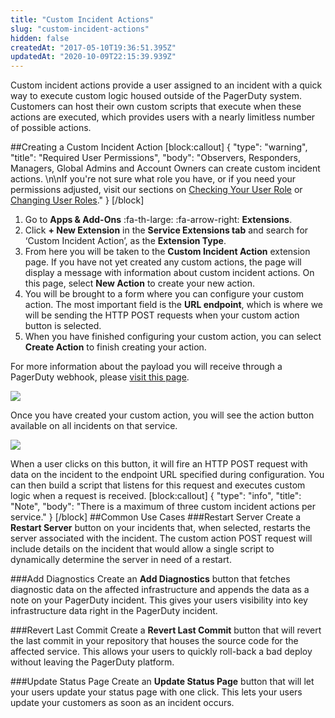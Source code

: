 ```yaml
---
title: "Custom Incident Actions"
slug: "custom-incident-actions"
hidden: false
createdAt: "2017-05-10T19:36:51.395Z"
updatedAt: "2020-10-09T22:15:39.939Z"
---
```

Custom incident actions provide a user assigned to an incident with a quick way to execute custom logic housed outside of the PagerDuty system. Customers can host their own custom scripts that execute when these actions are executed, which provides users with a nearly limitless number of possible actions.

##Creating a Custom Incident Action
[block:callout]
{
  "type": "warning",
  "title": "Required User Permissions",
  "body": "Observers, Responders, Managers, Global Admins and Account Owners can create custom incident actions. \n\nIf you're not sure what role you have, or if you need your permissions adjusted, visit our sections on [Checking Your User Role](https://support.pagerduty.com/v1/docs/user-roles#section-checking-your-user-role) or [Changing User Roles](https://support.pagerduty.com/docs/user-roles#section-changing-user-roles)."
}
[/block]
1. Go to **Apps & Add-Ons** :fa-th-large: :fa-arrow-right: **Extensions**.
2. Click **+ New Extension** in the **Service Extensions tab** and search for ‘Custom Incident Action’, as the **Extension Type**. 
3. From here you will be taken to the **Custom Incident Action** extension page. If you have not yet created any custom actions, the page will display a message with information about custom incident actions. On this page, select **New Action** to create your new action.
4. You will be brought to a form where you can configure your custom action. The most important field is the **URL endpoint**, which is where we will be sending the HTTP POST requests when your custom action button is selected. 
5. When you have finished configuring your custom action, you can select **Create Action** to finish creating your action.

For more information about the payload you will receive through a PagerDuty webhook, please [visit this page](https://v2.developer.pagerduty.com/docs/webhooks-v2-overview). 

![](https://files.readme.io/190f46e-webhooks-custom-incident-action.png)

Once you have created your custom action, you will see the action button available on all incidents on that service.

![](https://files.readme.io/131006d-custom-incident-actions-incident-button.png)

When a user clicks on this button, it will fire an HTTP POST request with data on the incident to the endpoint URL specified during configuration. You can then build a script that listens for this request and executes custom logic when a request is received.
[block:callout]
{
  "type": "info",
  "title": "Note",
  "body": "There is a maximum of three custom incident actions per service."
}
[/block]
##Common Use Cases
###Restart Server
Create a **Restart Server** button on your incidents that, when selected, restarts the server associated with the incident. The custom action POST request will include details on the incident that would allow a single script to dynamically determine the server in need of a restart.

###Add Diagnostics
Create an **Add Diagnostics** button that fetches diagnostic data on the affected infrastructure and appends the data as a note on your PagerDuty incident. This gives your users visibility into key infrastructure data right in the PagerDuty incident.

###Revert Last Commit
Create a **Revert Last Commit** button that will revert the last commit in your repository that houses the source code for the affected service. This allows your users to quickly roll-back a bad deploy without leaving the PagerDuty platform.

###Update Status Page
Create an **Update Status Page** button that will let your users update your status page with one click. This lets your users update your customers as soon as an incident occurs.